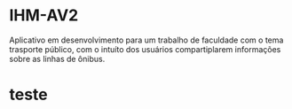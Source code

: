 # IHM-AV2
Aplicativo em desenvolvimento para um trabalho de faculdade com o tema trasporte público, com o intuíto dos usuários compartiplarem informações sobre as linhas de ônibus.

# teste

